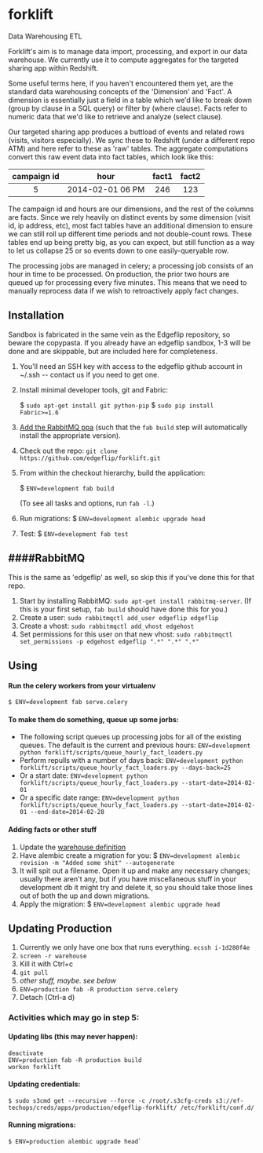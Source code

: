 forklift
========

Data Warehousing ETL

Forklift's aim is to manage data import, processing, and export in our data warehouse. We currently use it to compute aggregates for the targeted sharing app within Redshift.

Some useful terms here, if you haven't encountered them yet, are the standard data warehousing concepts of the 'Dimension' and 'Fact'. A dimension is essentially just a field in a table which we'd like to break down (group by clause in a SQL query) or filter by (where clause). Facts refer to numeric data that we'd like to retrieve and analyze (select clause).

Our targeted sharing app produces a buttload of events and related rows (visits, visitors especially). We sync these to Redshift (under a different repo ATM) and here refer to these as 'raw' tables. The aggregate computations convert this raw event data into fact tables, which look like this:

campaign id | hour | fact1 | fact2
:--: | :--: | :--: | :--:
5 | 2014-02-01 06 PM | 246 | 123

The campaign id and hours are our dimensions, and the rest of the columns are facts. Since we rely heavily on distinct events by some dimension (visit id, ip address, etc), most fact tables have an additional dimension to ensure we can still roll up different time periods and not double-count rows. These tables end up being pretty big, as you can expect, but still function as a way to let us collapse 25 or so events down to one easily-queryable row.

The processing jobs are managed in celery; a processing job consists of an hour in time to be processed. On production, the prior two hours are queued up for processing every five minutes. This means that we need to manually reprocess data if we wish to retroactively apply fact changes.


Installation
---
Sandbox is fabricated in the same vein as the Edgeflip repository, so beware the copypasta. If you already have an edgeflip sandbox, 1-3 will be done and are skippable, but are included here for completeness.

1. You'll need an SSH key with access to the edgeflip github account in ~/.ssh -- contact us if you need to get one.
2. Install minimal developer tools, git and Fabric:

    $ `sudo apt-get install git python-pip`
    $ `sudo pip install Fabric>=1.6`

3. [Add the RabbitMQ ppa](http://rabbitmq.com/install-debian.html#apt) (such that the `fab build` step will automatically install the appropriate version).

4. Check out the repo: `git clone https://github.com/edgeflip/forklift.git`
5. From within the checkout hierarchy, build the application:

    $ `ENV=development fab build`

    (To see all tasks and options, run `fab -l`.)
6. Run migrations:
    $ `ENV=development alembic upgrade head`
7. Test:
    $ `ENV=development fab test`



####RabbitMQ
---
This is the same as 'edgeflip' as well, so skip this if you've done this for that repo.

1. Start by installing RabbitMQ: `sudo apt-get install rabbitmq-server`. (If this is your first setup, `fab build` should have done this for you.)
2. Create a user: `sudo rabbitmqctl add_user edgeflip edgeflip`
3. Create a vhost: `sudo rabbitmqctl add_vhost edgehost`
4. Set permissions for this user on that new vhost: `sudo rabbitmqctl set_permissions -p edgehost edgeflip ".*" ".*" ".*"`

Using
---
#### Run the celery workers from your virtualenv
    $ ENV=development fab serve.celery

#### To make them do something, queue up some jorbs:
* The following script queues up processing jobs for all of the existing queues. The default is the current and previous hours: `ENV=development python forklift/scripts/queue_hourly_fact_loaders.py`
* Perform repulls with a number of days back: `ENV=development python forklift/scripts/queue_hourly_fact_loaders.py --days-back=25`
* Or a start date: `ENV=development python forklift/scripts/queue_hourly_fact_loaders.py --start-date=2014-02-01`
* Or a specific date range: `ENV=development python forklift/scripts/queue_hourly_fact_loaders.py --start-date=2014-02-01 --end-date=2014-02-28`

#### Adding facts or other stuff
1. Update the [warehouse definition](forklift/warehouse/definition.py)
2. Have alembic create a migration for you:
    $ `ENV=development alembic revision -m "Added some shit" --autogenerate`
3. It will spit out a filename. Open it up and make any necessary changes; usually there aren't any, but if you have miscellaneous stuff in your development db it might try and delete it, so you should take those lines out of both the up and down migrations.
4. Apply the migration:
    $ `ENV=development alembic upgrade head`


Updating Production
---

1. Currently we only have one box that runs everything. `ecssh i-1d280f4e`
2. `screen -r warehouse`
3. Kill it with Ctrl+c
4. `git pull`
5. *other stuff, maybe. see below*
6. `ENV=production fab -R production serve.celery`
7. Detach (Ctrl-a d)

### Activities which may go in step 5:

#### Updating libs (this may never happen):
```
deactivate
ENV=production fab -R production build
workon forklift
```

#### Updating credentials:
    $ sudo s3cmd get --recursive --force -c /root/.s3cfg-creds s3://ef-techops/creds/apps/production/edgeflip-forklift/ /etc/forklift/conf.d/

#### Running migrations:
    $ ENV=production alembic upgrade head`
